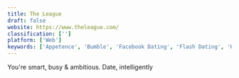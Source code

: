 ```yaml
---
title: The League
draft: false 
website: https://www.theleague.com/
classification: ['']
platform: ['Web']
keywords: ['Appetence', 'Bumble', 'Facebook Dating', 'Flash Dating', 'Happn', 'Hinge', 'LOVOO', 'MeetMe', 'Meetic', 'Meetwo', 'Pheramor', 'SeniorMatch', 'Shinder', 'Smoothie', 'Tinder', 'Tinder Gold', 'Tinder Places', 'UberFaces']
---
```

You're smart, busy & ambitious. Date, intelligently